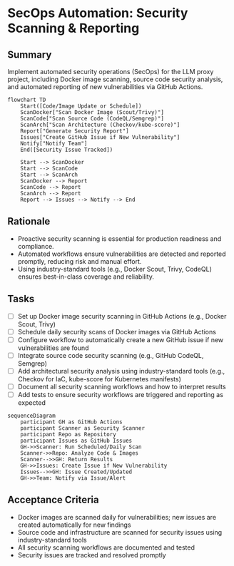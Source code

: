 # SecOps Automation: Security Scanning & Reporting

## Summary
Implement automated security operations (SecOps) for the LLM proxy project, including Docker image scanning, source code security analysis, and automated reporting of new vulnerabilities via GitHub Actions.

```mermaid
flowchart TD
    Start([Code/Image Update or Schedule])
    ScanDocker["Scan Docker Image (Scout/Trivy)"]
    ScanCode["Scan Source Code (CodeQL/Semgrep)"]
    ScanArch["Scan Architecture (Checkov/kube-score)"]
    Report["Generate Security Report"]
    Issues["Create GitHub Issue if New Vulnerability"]
    Notify["Notify Team"]
    End([Security Issue Tracked])

    Start --> ScanDocker
    Start --> ScanCode
    Start --> ScanArch
    ScanDocker --> Report
    ScanCode --> Report
    ScanArch --> Report
    Report --> Issues --> Notify --> End
```

## Rationale
- Proactive security scanning is essential for production readiness and compliance.
- Automated workflows ensure vulnerabilities are detected and reported promptly, reducing risk and manual effort.
- Using industry-standard tools (e.g., Docker Scout, Trivy, CodeQL) ensures best-in-class coverage and reliability.

## Tasks
- [ ] Set up Docker image security scanning in GitHub Actions (e.g., Docker Scout, Trivy)
- [ ] Schedule daily security scans of Docker images via GitHub Actions
- [ ] Configure workflow to automatically create a new GitHub issue if new vulnerabilities are found
- [ ] Integrate source code security scanning (e.g., GitHub CodeQL, Semgrep)
- [ ] Add architectural security analysis using industry-standard tools (e.g., Checkov for IaC, kube-score for Kubernetes manifests)
- [ ] Document all security scanning workflows and how to interpret results
- [ ] Add tests to ensure security workflows are triggered and reporting as expected

```mermaid
sequenceDiagram
    participant GH as GitHub Actions
    participant Scanner as Security Scanner
    participant Repo as Repository
    participant Issues as GitHub Issues
    GH->>Scanner: Run Scheduled/Daily Scan
    Scanner->>Repo: Analyze Code & Images
    Scanner-->>GH: Return Results
    GH->>Issues: Create Issue if New Vulnerability
    Issues-->>GH: Issue Created/Updated
    GH->>Team: Notify via Issue/Alert
```

## Acceptance Criteria
- Docker images are scanned daily for vulnerabilities; new issues are created automatically for new findings
- Source code and infrastructure are scanned for security issues using industry-standard tools
- All security scanning workflows are documented and tested
- Security issues are tracked and resolved promptly 